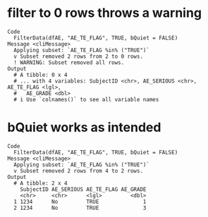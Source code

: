 # filter to 0 rows throws a warning

    Code
      FilterData(dfAE, "AE_TE_FLAG", TRUE, bQuiet = FALSE)
    Message <cliMessage>
      Applying subset: `AE_TE_FLAG %in% ("TRUE")`
      v Subset removed 2 rows from 2 to 0 rows.
      ! WARNING: Subset removed all rows.
    Output
      # A tibble: 0 x 4
      # ... with 4 variables: SubjectID <chr>, AE_SERIOUS <chr>, AE_TE_FLAG <lgl>,
      #   AE_GRADE <dbl>
      # i Use `colnames()` to see all variable names

# bQuiet works as intended

    Code
      FilterData(dfAE, "AE_TE_FLAG", TRUE, bQuiet = FALSE)
    Message <cliMessage>
      Applying subset: `AE_TE_FLAG %in% ("TRUE")`
      v Subset removed 2 rows from 4 to 2 rows.
    Output
      # A tibble: 2 x 4
        SubjectID AE_SERIOUS AE_TE_FLAG AE_GRADE
        <chr>     <chr>      <lgl>         <dbl>
      1 1234      No         TRUE              1
      2 1234      No         TRUE              3

